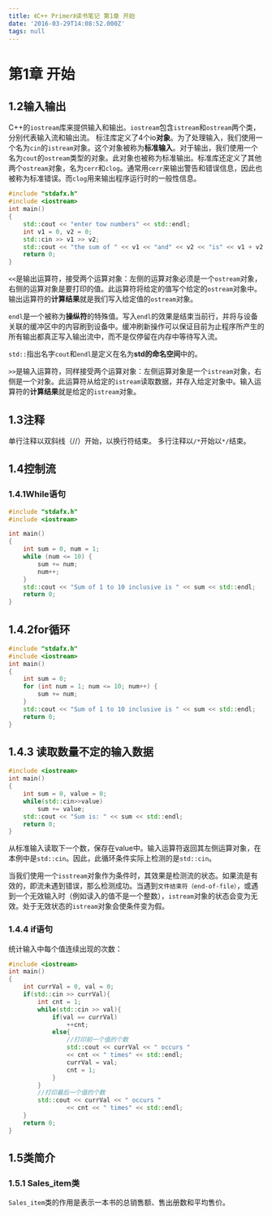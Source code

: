```yaml
---
title: 《C++ Primer》读书笔记 第1章 开始
date: '2016-03-29T14:08:52.000Z'
tags: null
---
```


# 第1章 开始

## 1.2输入输出

C++的`iostream`库来提供输入和输出。`iostream`包含`istream`和`ostream`两个类，分别代表输入流和输出流。 标注库定义了4个io**对象**。为了处理输入，我们使用一个名为`cin`的`istream`对象。这个对象被称为**标准输入**。对于输出，我们使用一个名为`cout`的`ostream`类型的对象。此对象也被称为标准输出。标准库还定义了其他两个`ostream`对象，名为`cerr`和`clog`。通常用`cerr`来输出警告和错误信息，因此也被称为标准错误。而`clog`用来输出程序运行时的一般性信息。

```cpp
#include "stdafx.h"
#include <iostream>
int main()
{    
    std::cout << "enter tow numbers" << std::endl;
    int v1 = 0, v2 = 0;
    std::cin >> v1 >> v2;
    std::cout << "the sum of " << v1 << "and" << v2 << "is" << v1 + v2 << std::endl;
    return 0;
}
```

`<<`是输出运算符，接受两个运算对象：左侧的运算对象必须是一个`ostream`对象，右侧的运算对象是要打印的值。此运算符将给定的值写个给定的`ostream`对象中。输出运算符的**计算结果**就是我们写入给定值的`ostream`对象。

`endl`是一个被称为**操纵符**的特殊值。写入`endl`的效果是结束当前行，并将与设备关联的缓冲区中的内容刷到设备中。缓冲刷新操作可以保证目前为止程序所产生的所有输出都真正写入输出流中，而不是仅停留在内存中等待写入流。

`std::`指出名字`cout`和`endl`是定义在名为**std的命名空间**中的。

`>>`是输入运算符，同样接受两个运算对象：左侧运算对象是一个`istream`对象，右侧是一个对象。此运算符从给定的`istream`读取数据，并存入给定对象中。输入运算符的**计算结果**就是给定的`istream`对象。

## 1.3注释

单行注释以双斜线（//）开始，以换行符结束。 多行注释以`/*`开始以`*/`结束。

## 1.4控制流

### 1.4.1While语句

```cpp
#include "stdafx.h"
#include <iostream>

int main()
{    
    int sum = 0, num = 1;
    while (num <= 10) {
        sum += num;
        num++;
    }
    std::cout << "Sum of 1 to 10 inclusive is " << sum << std::endl;
    return 0;
}
```

## 1.4.2for循环

```cpp
#include "stdafx.h"
#include <iostream>
int main()
{    
    int sum = 0;
    for (int num = 1; num <= 10; num++) {
        sum += num;
    }
    std::cout << "Sum of 1 to 10 inclusive is " << sum << std::endl;
    return 0;
}
```

## 1.4.3 读取数量不定的输入数据

```cpp
#include <iostream>
int main()
{
    int sum = 0, value = 0;
    while(std::cin>>value)
        sum += value;
    std::cout << "Sum is: " << sum << std::endl;
    return 0;
}
```

从标准输入读取下一个数，保存在value中。输入运算符返回其左侧运算对象，在本例中是`std::cin`。因此，此循环条件实际上检测的是`std::cin`。

当我们使用一个`isstream`对象作为条件时，其效果是检测流的状态。如果流是有效的，即流未遇到错误，那么检测成功。当遇到`文件结束符（end-of-file）`，或遇到一个无效输入时（例如读入的值不是一个整数），`istream`对象的状态会变为无效。处于无效状态的`istream`对象会使条件变为假。

### 1.4.4 if语句

统计输入中每个值连续出现的次数：

```cpp
#include <iostream>
int main()
{
    int currVal = 0, val = 0;
    if(std::cin >> currVal){
        int cnt = 1;
        while(std::cin >> val){
            if(val == currVal)
                ++cnt;
            else{
                //打印前一个值的个数
                std::cout << currVal << " occurs "
                << cnt << " times" << std::endl;
                currVal = val;
                cnt = 1;
            }
        }
        //打印最后一个值的个数
        std::cout << currVal << " occurs "
                << cnt << " times" << std::endl;
    }
    return 0;
}
```

## 1.5类简介

### 1.5.1 Sales\_item类

`Sales_item`类的作用是表示一本书的总销售额、售出册数和平均售价。

